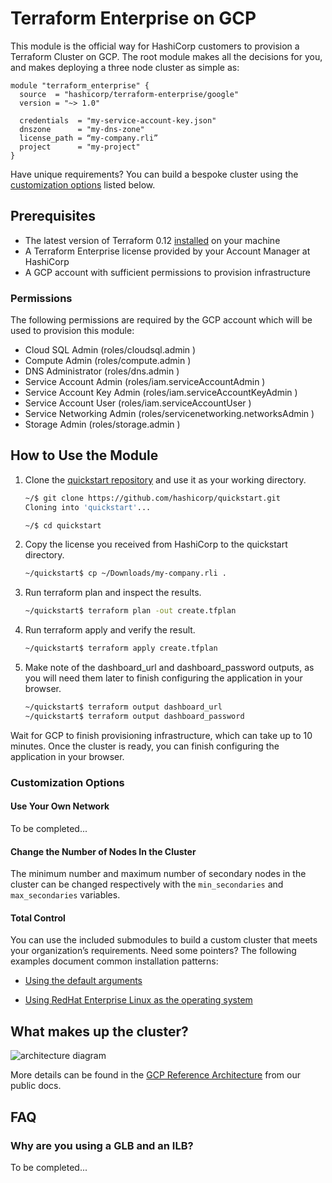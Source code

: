 # Terraform Enterprise on GCP

This module is the official way for HashiCorp customers to
provision a Terraform Cluster on GCP. The root module makes all the
decisions for you, and makes deploying a three node cluster as simple
as:

```hcl
module "terraform_enterprise" {
  source  = "hashicorp/terraform-enterprise/google"
  version = "~> 1.0"

  credentials  = "my-service-account-key.json"
  dnszone      = "my-dns-zone"
  license_path = “my-company.rli”
  project      = "my-project"
}
```

Have unique requirements? You can build a bespoke cluster using the
[customization options](#customization-options) listed below.

## Prerequisites

- The latest version of Terraform 0.12
  [installed](https://learn.hashicorp.com/terraform/getting-started/install)
  on your machine
- A Terraform Enterprise license provided by your Account Manager at
  HashiCorp
- A GCP account with sufficient permissions to provision infrastructure

### Permissions

The following permissions are required by the GCP account which will be
used to provision this module:

- Cloud SQL Admin (roles/cloudsql.admin )
- Compute Admin (roles/compute.admin )
- DNS Administrator (roles/dns.admin )
- Service Account Admin (roles/iam.serviceAccountAdmin )
- Service Account Key Admin (roles/iam.serviceAccountKeyAdmin )
- Service Account User (roles/iam.serviceAccountUser )
- Service Networking Admin (roles/servicenetworking.networksAdmin )
- Storage Admin (roles/storage.admin )

## How to Use the Module

1. Clone the [quickstart repository](#) and use it as your working
   directory.

   ```sh
   ~/$ git clone https://github.com/hashicorp/quickstart.git
   Cloning into 'quickstart'...

   ~/$ cd quickstart
   ```

1. Copy the license you received from HashiCorp to the quickstart
   directory.

   ```sh
   ~/quickstart$ cp ~/Downloads/my-company.rli .
   ```

1. Run terraform plan and inspect the results.

   ```sh
   ~/quickstart$ terraform plan -out create.tfplan
   ```

1. Run terraform apply and verify the result.

   ```sh
   ~/quickstart$ terraform apply create.tfplan
   ```

1. Make note of the dashboard_url and dashboard_password outputs, as you
   will need them later to finish configuring the application in your
   browser.

   ```sh
   ~/quickstart$ terraform output dashboard_url
   ~/quickstart$ terraform output dashboard_password
   ```

Wait for GCP to finish provisioning infrastructure, which can take up
to 10 minutes. Once the cluster is ready, you can finish configuring
the application in your browser.

### Customization Options

#### Use Your Own Network

To be completed...

#### Change the Number of Nodes In the Cluster

The minimum number and maximum number of secondary nodes in the cluster
can be changed respectively with the `min_secondaries` and
`max_secondaries` variables.

#### Total Control

You can use the included submodules to build a custom cluster that
meets your organization’s requirements. Need some pointers? The
following examples document common installation patterns:

- [Using the default arguments](examples/root-example)

- [Using RedHat Enterprise Linux as the operating system](examples/rhel-production-example)

## What makes up the cluster?

![architecture diagram](https://raw.githubusercontent.com/hashicorp/terraform-google-terraform-enterprise/v0.1.2/assets/gcp_diagram.jpg?raw=true)

More details can be found in the
[GCP Reference Architecture](https://www.terraform.io/docs/enterprise/before-installing/cluster-architecture.html)
from our public docs.

## FAQ

### Why are you using a GLB and an ILB?

To be completed...
